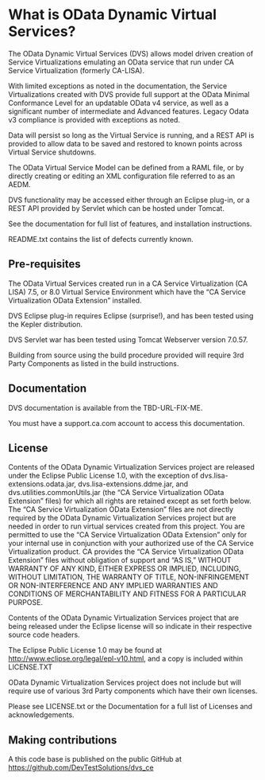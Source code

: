# What is OData Dynamic Virtual Services?

The OData Dynamic Virtual Services (DVS) allows model driven creation of Service Virtualizations emulating an OData service that run under CA Service Virtualization (formerly CA-LISA).

With limited exceptions as noted in the documentation, the Service Virtualizations created with DVS provide full support at the OData Minimal Conformance Level for an updatable 
OData v4 service, as well as a significant number of intermediate and Advanced features.   Legacy Odata v3 compliance is provided with exceptions as noted.

Data will persist so long as the Virtual Service is running, and a REST API is provided to allow data to be saved and restored to known points across Virtual Service shutdowns. 

The OData Virtual Service Model can be defined from a RAML file, or by directly creating or editing an XML configuration file referred to as an AEDM.

DVS functionality may be accessed either through an Eclipse plug-in, or a REST API provided by Servlet which can be hosted under Tomcat.
   
See the documentation for full list of features, and installation instructions.

README.txt contains the list of defects currently known.

## Pre-requisites

The OData Virtual Services created run in a CA Service Virtualization (CA LISA) 7.5, or 8.0 Virtual Service Environment which have the “CA Service Virtualization OData Extension” installed.

DVS Eclipse plug-in requires Eclipse (surprise!), and has been tested using the Kepler distribution.

DVS Servlet war has been tested using Tomcat Webserver version 7.0.57. 

Building from source using the build procedure provided will require 3rd Party Components as listed in the build instructions. 

## Documentation

DVS documentation is available from the TBD-URL-FIX-ME.

You must have a support.ca.com account to access this documentation.

## License 
 
Contents of the OData Dynamic Virtualization Services project are released under the Eclipse Public License 1.0, with the exception of dvs.lisa-extensions.odata.jar, dvs.lisa-extensions.ddme.jar, and dvs.utilities.commonUtils.jar (the “CA Service Virtualization OData Extension” files) for which all rights are retained except as set forth below.   The “CA Service Virtualization OData Extension” files are not directly required by the OData Dynamic Virtualization Services project but are needed in order to run virtual services created from this project.  You are permitted to use the “CA Service Virtualization OData Extension” only for your internal use in conjunction with your authorized use of the CA Service Virtualization product.  CA provides the “CA Service Virtualization OData Extension” files without obligation of support and “AS IS,” WITHOUT WARRANTY OF ANY KIND, EITHER EXPRESS OR IMPLIED, INCLUDING, WITHOUT LIMITATION, THE WARRANTY OF TITLE, NON-INFRINGEMENT OR NON-INTERFERENCE AND ANY IMPLIED WARRANTIES AND CONDITIONS OF MERCHANTABILITY AND FITNESS FOR A PARTICULAR PURPOSE.
 
Contents of the OData Dynamic Virtualization Services project that are being released under the Eclipse license will so indicate in their respective source code headers.

The Eclipse Public License 1.0 may be found at http://www.eclipse.org/legal/epl-v10.html, and a copy is included within LICENSE.TXT
 
OData Dynamic Virtualization Services project does not include but will require use of various 3rd Party components which have their own licenses.
 
Please see LICENSE.txt or the Documentation for a full list of Licenses and acknowledgements.


## Making contributions

A this code base is published on the public GitHub at https://github.com/DevTestSolutions/dvs_ce

